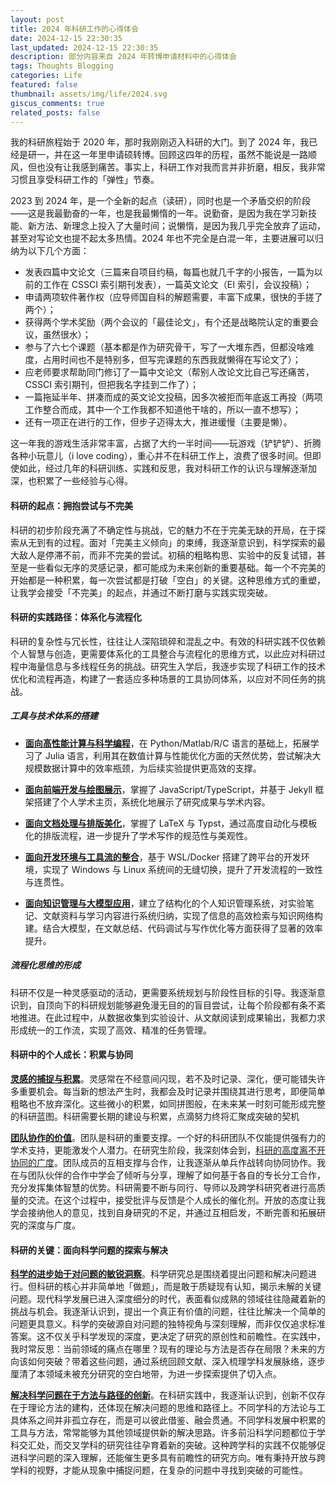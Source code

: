 ```yaml
---
layout: post
title: 2024 年科研工作的心得体会
date: 2024-12-15 22:30:35
last_updated: 2024-12-15 22:30:35
description: 部分内容来自 2024 年转博申请材料中的心得体会
tags: Thoughts Blogging
categories: Life
featured: false
thumbnail: assets/img/life/2024.svg
giscus_comments: true
related_posts: false
---
```


我的科研旅程始于 2020 年，那时我刚刚迈入科研的大门。到了 2024 年，我已经是研一，并在这一年里申请硕转博。回顾这四年的历程，虽然不能说是一路顺风，但也没有让我感到痛苦。事实上，科研工作对我而言并非折磨，相反，我非常习惯且享受科研工作的「弹性」节奏。

2023 到 2024 年，是一个全新的起点（读研），同时也是一个矛盾交织的阶段——这是我最勤奋的一年，也是我最懒惰的一年。说勤奋，是因为我在学习新技能、新方法、新理念上投入了大量时间；说懒惰，是因为我几乎完全放弃了运动，甚至对写论文也提不起太多热情。2024 年也不完全是白混一年，主要进展可以归纳为以下几个方面：

- 发表四篇中文论文（三篇来自项目约稿，每篇也就几千字的小报告，一篇为以前的工作在 CSSCI 索引期刊发表），一篇英文论文（EI 索引，会议投稿）；
- 申请两项软件著作权（应导师国自科的解题需要，丰富下成果，很快的手搓了两个）；
- 获得两个学术奖励（两个会议的「最佳论文」，有个还是战略院认定的重要会议，虽然很水）；
- 参与了六七个课题（基本都是作为研究骨干，写了一大堆东西，但都没啥难度，占用时间也不是特别多，但写完课题的东西我就懒得在写论文了）；
- 应老师要求帮助同门修订了一篇中文论文（帮别人改论文比自己写还痛苦，CSSCI 索引期刊，但把我名字挂到二作了）；
- 一篇拖延半年、拼凑而成的英文论文投稿，因多次被拒而年底返工再投（两项工作整合而成，其中一个工作我都不知道他干啥的，所以一直不想写）；
- 还有一项正在进行的工作，但步子迈得太大，推进缓慢（主要是懒）。

这一年我的游戏生活非常丰富，占据了大约一半时间——玩游戏（铲铲铲）、折腾各种小玩意儿（i love coding），重心并不在科研工作上，浪费了很多时间。但即使如此，经过几年的科研训练、实践和反思，我对科研工作的认识与理解逐渐加深，也积累了一些经验与心得。

#### 科研的起点：拥抱尝试与不完美

科研的初步阶段充满了不确定性与挑战，它的魅力不在于完美无缺的开局，在于探索从无到有的过程。面对「完美主义倾向」的束缚，我逐渐意识到，科学探索的最大敌人是停滞不前，而非不完美的尝试。初稿的粗略构思、实验中的反复试错，甚至是一些看似无序的灵感记录，都可能成为未来创新的重要基础。每一个不完美的开始都是一种积累，每一次尝试都是打破「空白」的关键。这种思维方式的重塑，让我学会接受「不完美」的起点，并通过不断打磨与实践实现突破。

#### 科研的实践路径：体系化与流程化

科研的复杂性与冗长性，往往让人深陷琐碎和混乱之中。有效的科研实践不仅依赖个人智慧与创造，更需要体系化的工具整合与流程化的思维方式，以此应对科研过程中海量信息与多线程任务的挑战。研究生入学后，我逐步实现了科研工作的技术优化和流程再造，构建了一套适应多种场景的工具协同体系，以应对不同任务的挑战。

##### 工具与技术体系的搭建

- **<u>面向高性能计算与科学编程</u>**，在 Python/Matlab/R/C 语言的基础上，拓展学习了 Julia 语言，利用其在数值计算与性能优化方面的天然优势，尝试解决大规模数据计算中的效率瓶颈，为后续实验提供更高效的支撑。

- **<u>面向前端开发与绘图展示</u>**，掌握了 JavaScript/TypeScript，并基于 Jekyll 框架搭建了个人学术主页，系统化地展示了研究成果与学术内容。

- **<u>面向文档处理与排版美化</u>**，掌握了 LaTeX 与 Typst，通过高度自动化与模板化的排版流程，进一步提升了学术写作的规范性与美观性。

- **<u>面向开发环境与工具流的整合</u>**，基于 WSL/Docker 搭建了跨平台的开发环境，实现了 Windows 与 Linux 系统间的无缝切换，提升了开发流程的一致性与连贯性。

- **<u>面向知识管理与大模型应用</u>**，建立了结构化的个人知识管理系统，对实验笔记、文献资料与学习内容进行系统归纳，实现了信息的高效检索与知识网络构建。结合大模型，在文献总结、代码调试与写作优化等方面获得了显著的效率提升。

##### 流程化思维的形成

科研不仅是一种灵感驱动的活动，更需要系统规划与阶段性目标的引导。我逐渐意识到，自顶向下的科研规划能够避免漫无目的的盲目尝试，让每个阶段都有条不紊地推进。在此过程中，从数据收集到实验设计、从文献阅读到成果输出，我都力求形成统一的工作流，实现了高效、精准的任务管理。

#### 科研中的个人成长：积累与协同

**<u>灵感的捕捉与积累</u>**。灵感常在不经意间闪现，若不及时记录、深化，便可能错失许多重要机会。每当新的想法产生时，我都会及时记录并围绕其进行思考，即便简单粗略也不放弃深化。这些微小的积累，如同拼图般，在未来某一时刻可能形成完整的科研蓝图。科研需要长期的建设与积累，点滴努力终将汇聚成突破的契机

**<u>团队协作的价值</u>**。团队是科研的重要支撑。一个好的科研团队不仅能提供强有力的学术支持，更能激发个人潜力。在研究生阶段，我深刻体会到，<u>科研的高度离不开协同的广度</u>。团队成员的互相支撑与合作，让我逐渐从单兵作战转向协同协作。我在与团队伙伴的合作中学会了倾听与分享，理解了如何基于各自的专长分工合作，充分发挥集体智慧的优势。科研需要不断与同行、导师以及跨学科研究者进行高质量的交流。在这个过程中，接受批评与反馈是个人成长的催化剂。开放的态度让我学会接纳他人的意见，找到自身研究的不足，并通过互相启发，不断完善和拓展研究的深度与广度。

#### 科研的关键：面向科学问题的探索与解决

**<u>科学的进步始于对问题的敏锐洞察</u>**。科学研究总是围绕着提出问题和解决问题进行。但科研的核心并非简单地「做题」，而是敢于质疑现有认知，揭示未解的关键问题。现代科学发展已进入深度细分的时代，表面看似成熟的领域往往隐藏着新的挑战与机会。我逐渐认识到，提出一个真正有价值的问题，往往比解决一个简单的问题更具意义。科学的突破源自对问题的独特视角与深刻理解，而非仅仅追求标准答案。这不仅关乎科学发现的深度，更决定了研究的原创性和前瞻性。在实践中，我时常反思：当前领域的痛点在哪里？现有的理论与方法是否存在局限？未来的方向该如何突破？带着这些问题，通过系统回顾文献、深入梳理学科发展脉络，逐步厘清了本领域未被充分研究的空白地带，为进一步探索提供了切入点。

**<u>解决科学问题在于方法与路径的创新</u>**。在科研实践中，我逐渐认识到，创新不仅存在于理论方法的建构，还体现在解决问题的思维和路径上。不同学科的方法论与工具体系之间并非孤立存在，而是可以彼此借鉴、融会贯通。不同学科发展中积累的工具与方法，常常能够为其他领域提供新的解决思路。许多前沿科学问题都位于学科交汇处，而交叉学科的研究往往孕育着新的突破。这种跨学科的实践不仅能够促进科学问题的深入理解，还能催生更多具有前瞻性的研究方向。唯有秉持开放与跨学科的视野，才能从现象中捕捉问题，在复杂的问题中寻找到突破的可能性。
